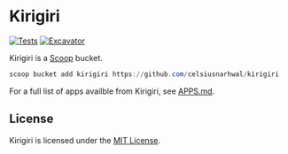 # Kirigiri

[![Tests](https://github.com/celsiusnarhwal/kirigiri/actions/workflows/ci.yml/badge.svg)](https://github.com/celsiusnarhwal/kirigiri/actions/workflows/ci.yml) [![Excavator](https://github.com/celsiusnarhwal/kirigiri/actions/workflows/excavator.yml/badge.svg)](https://github.com/celsiusnarhwal/kirigiri/actions/workflows/excavator.yml)

Kirigiri is a [Scoop](https://scoop.sh) bucket.

```ps1
scoop bucket add kirigiri https://github.com/celsiusnarhwal/kirigiri
```

For a full list of apps availble from Kirigiri, see [APPS.md](APPS.md).

## License

Kirigiri is licensed under the [MIT License](LICENSE.md).

